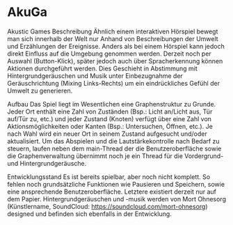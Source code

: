 # AkuGa
Akustic Games
Beschreibung
Ähnlich einem interaktiven Hörspiel bewegt man sich innerhalb der Welt nur Anhand von Beschreibungen der Umwelt und Erzählungen der Ereignisse.
Anders als bei einem Hörspiel kann jedoch direkt Einfluss auf die Umgebung genommen werden. Derzeit noch per Auswahl (Button-Klick), später 
jedoch auch über Spracherkennung können Aktionen durchgeführt werden. 
Dies Geschieht in Abstimmung mit Hintergrundgeräuschen und Musik unter Einbezugnahme der Geräuschrichtung (Mixing Links-Rechts) um ein 
eindrückliches Gefühl der Umwelt zu generieren.

Aufbau
Das Spiel liegt im Wesentlichen eine Graphenstruktur zu Grunde. Jeder Ort enthält eine Zahl von Zuständen (Bsp.: Licht an/Licht aus, 
Tür auf/Tür zu, etc.) und jeder Zustand (Knoten) verfügt über eine Zahl von Aktionsmöglichkeiten oder Kanten (Bsp.: Untersuchen, Öffnen, etc.).
Je nach Wahl wird ein neuer Ort in seinem Zustand aufgesucht und/oder aktualisiert. Um das Abspielen und die Lautstärkekontrolle nach Bedarf 
zu steuern, laufen neben dem main-Thread der die Benutzeroberfläche sowie die Graphenverwaltung übernimmt noch je ein Thread für die 
Vordergrund- und Hintergrundgeräusche.

Entwicklungsstand
Es ist bereits spielbar, aber noch nicht komplett. So fehlen noch grundsätzliche Funktionen wie Pausieren und Speichern, sowie eine 
ansprechende Benutzeroberfläche. Letztere existiert derzeit nur auf dem Papier. 
Hintergrundgeräuschen und -musik werden von Mort Ohnesorg (Künstlername, SoundCloud: https://soundcloud.com/mort-ohnesorg) designed
und befinden sich ebenfalls in der Entwicklung.
